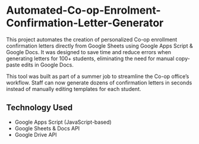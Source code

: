 # Automated-Co-op-Enrolment-Confirmation-Letter-Generator
This project automates the creation of personalized Co-op enrollment confirmation letters directly from Google Sheets using Google Apps Script &amp; Google Docs.  It was designed to save time and reduce errors when generating letters for 100+ students, eliminating the need for manual copy-paste edits in Google Docs.

This tool was built as part of a summer job to streamline the Co-op office’s workflow. Staff can now generate dozens of confirmation letters in seconds instead of manually editing templates for each student.

## Technology Used
- Google Apps Script (JavaScript-based)
- Google Sheets & Docs API
- Google Drive API


